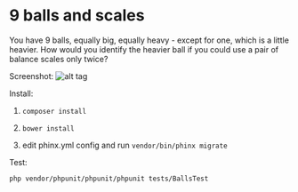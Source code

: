 # 9 balls and scales
You have 9 balls, equally big, equally heavy - except for one, which is a little heavier.
How would you identify the heavier ball if you could use a pair of balance scales only twice?

Screenshot:
![alt tag](http://dev.ibelik.com/9balls/screenshoot.png)

Install:

1. `composer install`

2. `bower install`

3. edit phinx.yml config and run `vendor/bin/phinx migrate`

Test:

`php vendor/phpunit/phpunit/phpunit tests/BallsTest`

